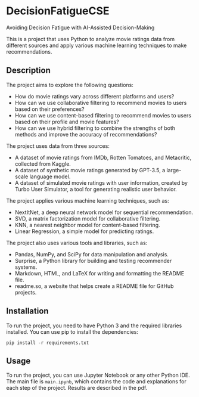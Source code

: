 # DecisionFatigueCSE
Avoiding Decision Fatigue with AI-Assisted Decision-Making

This is a project that uses Python to analyze movie ratings data from different sources and apply various machine learning techniques to make recommendations.

## Description

The project aims to explore the following questions:

- How do movie ratings vary across different platforms and users?
- How can we use collaborative filtering to recommend movies to users based on their preferences?
- How can we use content-based filtering to recommend movies to users based on their profile and movie features?
- How can we use hybrid filtering to combine the strengths of both methods and improve the accuracy of recommendations?

The project uses data from three sources:

- A dataset of movie ratings from IMDb, Rotten Tomatoes, and Metacritic, collected from Kaggle.
- A dataset of synthetic movie ratings generated by GPT-3.5, a large-scale language model.
- A dataset of simulated movie ratings with user information, created by Turbo User Simulator, a tool for generating realistic user behavior.

The project applies various machine learning techniques, such as:

- NextItNet, a deep neural network model for sequential recommendation.
- SVD, a matrix factorization model for collaborative filtering.
- KNN, a nearest neighbor model for content-based filtering.
- Linear Regression, a simple model for predicting ratings.

The project also uses various tools and libraries, such as:

- Pandas, NumPy, and SciPy for data manipulation and analysis.
- Surprise, a Python library for building and testing recommender systems.
- Markdown, HTML, and LaTeX for writing and formatting the README file.
- readme.so, a website that helps create a README file for GitHub projects.

## Installation

To run the project, you need to have Python 3 and the required libraries installed. You can use pip to install the dependencies:

`pip install -r requirements.txt`

## Usage

To run the project, you can use Jupyter Notebook or any other Python IDE. The main file is `main.ipynb`, which contains the code and explanations for each step of the project. 
Results are described in the pdf.
